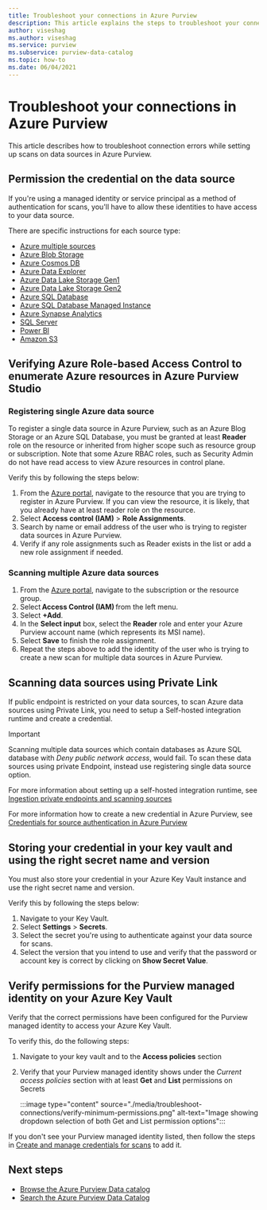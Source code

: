 ```yaml
---
title: Troubleshoot your connections in Azure Purview
description: This article explains the steps to troubleshoot your connections in Azure Purview.
author: viseshag
ms.author: viseshag
ms.service: purview
ms.subservice: purview-data-catalog
ms.topic: how-to
ms.date: 06/04/2021
---
```

# Troubleshoot your connections in Azure Purview

This article describes how to troubleshoot connection errors while setting up scans on data sources in Azure Purview.

## Permission the credential on the data source

If you're using a managed identity or service principal as a method of authentication for scans, you'll have to allow these identities to have access to your data source.

There are specific instructions for each source type:

- [Azure multiple sources](register-scan-azure-multiple-sources.md#set-up-authentication-to-scan-resources-under-a-subscription-or-resource-group)
- [Azure Blob Storage](register-scan-azure-blob-storage-source.md#setting-up-authentication-for-a-scan)
- [Azure Cosmos DB](register-scan-azure-cosmos-database.md#setting-up-authentication-for-a-scan)
- [Azure Data Explorer](register-scan-azure-data-explorer.md#setting-up-authentication-for-a-scan)
- [Azure Data Lake Storage Gen1](register-scan-adls-gen1.md#setting-up-authentication-for-a-scan)
- [Azure Data Lake Storage Gen2](register-scan-adls-gen2.md#setting-up-authentication-for-a-scan)
- [Azure SQL Database](register-scan-azure-sql-database.md)
- [Azure SQL Database Managed Instance](register-scan-azure-sql-database-managed-instance.md#setting-up-authentication-for-a-scan)
- [Azure Synapse Analytics](register-scan-azure-synapse-analytics.md#setting-up-authentication-for-a-scan)
- [SQL Server](register-scan-on-premises-sql-server.md#setting-up-authentication-for-a-scan)
- [Power BI](register-scan-power-bi-tenant.md)
- [Amazon S3](register-scan-amazon-s3.md#create-a-purview-credential-for-your-aws-bucket-scan)

## Verifying Azure Role-based Access Control to enumerate Azure resources in Azure Purview Studio

### Registering single Azure data source
To register a single data source in Azure Purview, such as an Azure Blog Storage or an Azure SQL Database, you must be granted at least **Reader** role on the resource or inherited from higher scope such as resource group or subscription. Note that some Azure RBAC roles, such as Security Admin do not have read access to view Azure resources in control plane.  

Verify this by following the steps below:

1. From the [Azure portal](https://portal.azure.com), navigate to the resource that you are trying to register in Azure Purview. If you can view the resource, it is likely, that you already have at least reader role on the resource. 
2. Select **Access control (IAM)** > **Role Assignments**.
3. Search by name or email address of the user who is trying to register data sources in Azure Purview.
4. Verify if any role assignments such as Reader exists in the list or add a new role assignment if needed.

### Scanning multiple Azure data sources
1. From the [Azure portal](https://portal.azure.com), navigate to the subscription or the resource group.  
2. Select **Access Control (IAM)** from the left menu. 
3. Select **+Add**. 
4. In the **Select input** box, select the **Reader** role and enter your Azure Purview account name (which represents its MSI name). 
5. Select **Save** to finish the role assignment.
6. Repeat the steps above to add the identity of the user who is trying to create a new scan for multiple data sources in Azure Purview.

## Scanning data sources using Private Link 
If public endpoint is restricted on your data sources, to scan Azure data sources using Private Link, you need to setup a Self-hosted integration runtime and create a credential. 

> [!IMPORTANT]
> Scanning multiple data sources which contain databases as Azure SQL database with _Deny public network access_, would fail. To scan these data sources using private Endpoint, instead use registering single data source option.

For more information about setting up a self-hosted integration runtime, see [Ingestion private endpoints and scanning sources](catalog-private-link.md#ingestion-private-endpoints-and-scanning-sources)

For more information how to create a new credential in Azure Purview, see [Credentials for source authentication in Azure Purview](manage-credentials.md#create-azure-key-vaults-connections-in-your-azure-purview-account)

## Storing your credential in your key vault and using the right secret name and version

You must also store your credential in your Azure Key Vault instance and use the right secret name and version.

Verify this by following the steps below:

1. Navigate to your Key Vault.
1. Select **Settings** > **Secrets**.
1. Select the secret you're using to authenticate against your data source for scans.
1. Select the version that you intend to use and verify that the password or account key is correct by clicking on **Show Secret Value**. 

## Verify permissions for the Purview managed identity on your Azure Key Vault

Verify that the correct permissions have been configured for the Purview managed identity to access your Azure Key Vault.

To verify this, do the following steps:

1. Navigate to your key vault and to the **Access policies** section

1. Verify that your Purview managed identity shows under the *Current access policies* section with at least **Get** and **List** permissions on Secrets

   :::image type="content" source="./media/troubleshoot-connections/verify-minimum-permissions.png" alt-text="Image showing dropdown selection of both Get and List permission options":::

If you don't see your Purview managed identity listed, then follow the steps in [Create and manage credentials for scans](manage-credentials.md) to add it. 

## Next steps

- [Browse the Azure Purview Data catalog](how-to-browse-catalog.md)
- [Search the Azure Purview Data Catalog](how-to-search-catalog.md)
